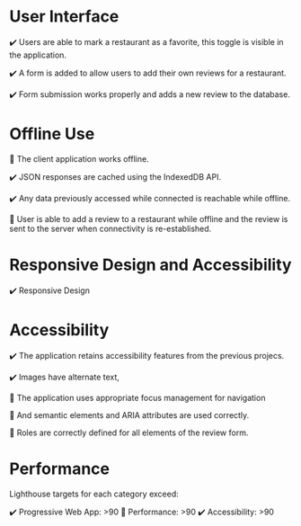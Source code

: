 # User Interface

✔️ Users are able to mark a restaurant as a favorite, this toggle is visible in the application.

✔️ A form is added to allow users to add their own reviews for a restaurant.

✔️ Form submission works properly and adds a new review to the database.

# Offline Use

📝 The client application works offline.

✔️ JSON responses are cached using the IndexedDB API.

✔️ Any data previously accessed while connected is reachable while offline.

📝 User is able to add a review to a restaurant while offline and the review is sent to the server when connectivity is re-established.

# Responsive Design and Accessibility

✔️ Responsive Design

# Accessibility

✔️ The application retains accessibility features from the previous projecs.

✔️ Images have alternate text,

📝 The application uses appropriate focus management for navigation

📝 And semantic elements and ARIA attributes are used correctly.

📝 Roles are correctly defined for all elements of the review form.

# Performance

Lighthouse targets for each category exceed:

✔️ Progressive Web App: >90
📝 Performance: >90
✔️ Accessibility: >90

